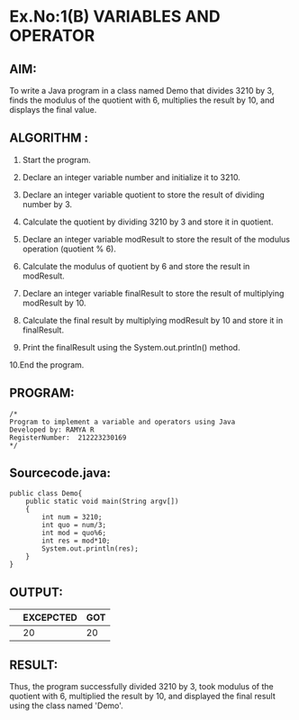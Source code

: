 # Ex.No:1(B) VARIABLES AND OPERATOR

## AIM:
To write a Java program in a class named Demo that divides 3210 by 3, finds the modulus of the quotient with 6, multiplies the result by 10, and displays the final value.

## ALGORITHM :

1. Start the program.

2. Declare an integer variable number and initialize it to 3210.

3. Declare an integer variable quotient to store the result of dividing number by 3.

4. Calculate the quotient by dividing 3210 by 3 and store it in quotient.

5. Declare an integer variable modResult to store the result of the modulus operation (quotient % 6).

6. Calculate the modulus of quotient by 6 and store the result in modResult.

7. Declare an integer variable finalResult to store the result of multiplying modResult by 10.

8. Calculate the final result by multiplying modResult by 10 and store it in finalResult.

9. Print the finalResult using the System.out.println() method.

10.End the program.





## PROGRAM:
 ```
/*
Program to implement a variable and operators using Java
Developed by: RAMYA R
RegisterNumber:  212223230169
*/
```

## Sourcecode.java:
```
public class Demo{
    public static void main(String argv[])
    {
        int num = 3210;
        int quo = num/3;
        int mod = quo%6;
        int res = mod*10;
        System.out.println(res);
    }
}
```


## OUTPUT:

|   | EXCEPCTED | GOT |
|---|-----------|-----|
|   |     20    |  20 |

## RESULT:
Thus, the program successfully divided 3210 by 3, took modulus of the quotient with 6, multiplied the result by 10, and displayed the final result using the class named 'Demo'.
